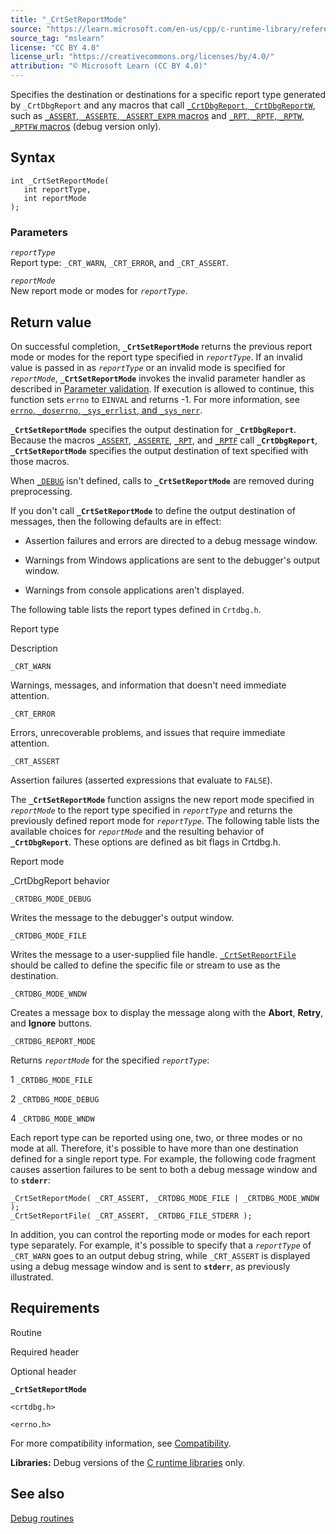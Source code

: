 ```yaml
---
title: "_CrtSetReportMode"
source: "https://learn.microsoft.com/en-us/cpp/c-runtime-library/reference/crtsetreportmode?view=msvc-170"
source_tag: "mslearn"
license: "CC BY 4.0"
license_url: "https://creativecommons.org/licenses/by/4.0/"
attribution: "© Microsoft Learn (CC BY 4.0)"
---
```

Specifies the destination or destinations for a specific report type generated by `_CrtDbgReport` and any macros that call [`_CrtDbgReport`, `_CrtDbgReportW`](https://learn.microsoft.com/en-us/cpp/c-runtime-library/reference/crtdbgreport-crtdbgreportw?view=msvc-170), such as [`_ASSERT`, `_ASSERTE`, `_ASSERT_EXPR` macros](https://learn.microsoft.com/en-us/cpp/c-runtime-library/reference/assert-asserte-assert-expr-macros?view=msvc-170) and [`_RPT`, `_RPTF`, `_RPTW`, `_RPTFW` macros](https://learn.microsoft.com/en-us/cpp/c-runtime-library/reference/rpt-rptf-rptw-rptfw-macros?view=msvc-170) (debug version only).

## Syntax

```
int _CrtSetReportMode(
   int reportType,
   int reportMode
);
```

### Parameters

_`reportType`_  
Report type: `_CRT_WARN`, `_CRT_ERROR`, and `_CRT_ASSERT`.

_`reportMode`_  
New report mode or modes for _`reportType`_.

## Return value

On successful completion, **`_CrtSetReportMode`** returns the previous report mode or modes for the report type specified in _`reportType`_. If an invalid value is passed in as _`reportType`_ or an invalid mode is specified for _`reportMode`_, **`_CrtSetReportMode`** invokes the invalid parameter handler as described in [Parameter validation](https://learn.microsoft.com/en-us/cpp/c-runtime-library/parameter-validation?view=msvc-170). If execution is allowed to continue, this function sets `errno` to `EINVAL` and returns -1. For more information, see [`errno`, `_doserrno`, `_sys_errlist`, and `_sys_nerr`](https://learn.microsoft.com/en-us/cpp/c-runtime-library/errno-doserrno-sys-errlist-and-sys-nerr?view=msvc-170).

**`_CrtSetReportMode`** specifies the output destination for **`_CrtDbgReport`**. Because the macros [`_ASSERT`](https://learn.microsoft.com/en-us/cpp/c-runtime-library/reference/assert-asserte-assert-expr-macros?view=msvc-170), [`_ASSERTE`](https://learn.microsoft.com/en-us/cpp/c-runtime-library/reference/assert-asserte-assert-expr-macros?view=msvc-170), [`_RPT`](https://learn.microsoft.com/en-us/cpp/c-runtime-library/reference/rpt-rptf-rptw-rptfw-macros?view=msvc-170), and [`_RPTF`](https://learn.microsoft.com/en-us/cpp/c-runtime-library/reference/rpt-rptf-rptw-rptfw-macros?view=msvc-170) call **`_CrtDbgReport`**, **`_CrtSetReportMode`** specifies the output destination of text specified with those macros.

When [`_DEBUG`](https://learn.microsoft.com/en-us/cpp/c-runtime-library/debug?view=msvc-170) isn't defined, calls to **`_CrtSetReportMode`** are removed during preprocessing.

If you don't call **`_CrtSetReportMode`** to define the output destination of messages, then the following defaults are in effect:

*   Assertion failures and errors are directed to a debug message window.
    
*   Warnings from Windows applications are sent to the debugger's output window.
    
*   Warnings from console applications aren't displayed.
    

The following table lists the report types defined in `Crtdbg.h`.

Report type

Description

`_CRT_WARN`

Warnings, messages, and information that doesn't need immediate attention.

`_CRT_ERROR`

Errors, unrecoverable problems, and issues that require immediate attention.

`_CRT_ASSERT`

Assertion failures (asserted expressions that evaluate to `FALSE`).

The **`_CrtSetReportMode`** function assigns the new report mode specified in _`reportMode`_ to the report type specified in _`reportType`_ and returns the previously defined report mode for _`reportType`_. The following table lists the available choices for _`reportMode`_ and the resulting behavior of **`_CrtDbgReport`**. These options are defined as bit flags in Crtdbg.h.

Report mode

\_CrtDbgReport behavior

`_CRTDBG_MODE_DEBUG`

Writes the message to the debugger's output window.

`_CRTDBG_MODE_FILE`

Writes the message to a user-supplied file handle. [`_CrtSetReportFile`](https://learn.microsoft.com/en-us/cpp/c-runtime-library/reference/crtsetreportfile?view=msvc-170) should be called to define the specific file or stream to use as the destination.

`_CRTDBG_MODE_WNDW`

Creates a message box to display the message along with the **Abort**, **Retry**, and **Ignore** buttons.

`_CRTDBG_REPORT_MODE`

Returns _`reportMode`_ for the specified _`reportType`_:

1 `_CRTDBG_MODE_FILE`

2 `_CRTDBG_MODE_DEBUG`

4 `_CRTDBG_MODE_WNDW`

Each report type can be reported using one, two, or three modes or no mode at all. Therefore, it's possible to have more than one destination defined for a single report type. For example, the following code fragment causes assertion failures to be sent to both a debug message window and to **`stderr`**:

```
_CrtSetReportMode( _CRT_ASSERT, _CRTDBG_MODE_FILE | _CRTDBG_MODE_WNDW );
_CrtSetReportFile( _CRT_ASSERT, _CRTDBG_FILE_STDERR );
```

In addition, you can control the reporting mode or modes for each report type separately. For example, it's possible to specify that a _`reportType`_ of `_CRT_WARN` goes to an output debug string, while `_CRT_ASSERT` is displayed using a debug message window and is sent to **`stderr`**, as previously illustrated.

## Requirements

Routine

Required header

Optional header

**`_CrtSetReportMode`**

`<crtdbg.h>`

`<errno.h>`

For more compatibility information, see [Compatibility](https://learn.microsoft.com/en-us/cpp/c-runtime-library/compatibility?view=msvc-170).

**Libraries:** Debug versions of the [C runtime libraries](https://learn.microsoft.com/en-us/cpp/c-runtime-library/crt-library-features?view=msvc-170) only.

## See also

[Debug routines](https://learn.microsoft.com/en-us/cpp/c-runtime-library/debug-routines?view=msvc-170)